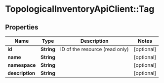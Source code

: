 # TopologicalInventoryApiClient::Tag

## Properties
Name | Type | Description | Notes
------------ | ------------- | ------------- | -------------
**id** | **String** | ID of the resource (read only) | [optional] 
**name** | **String** |  | [optional] 
**namespace** | **String** |  | [optional] 
**description** | **String** |  | [optional] 


